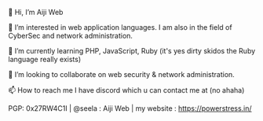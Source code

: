 👋 Hi, I’m Aiji Web

👀 I’m interested in web application languages. I am also in the field of CyberSec and network administration.

🌱 I’m currently learning PHP, JavaScript, Ruby (it's yes dirty skidos the Ruby language really exists)

💞️ I’m looking to collaborate on web security & network administration.

📫 How to reach me I have discord which u can contact me at (no ahaha)
     
PGP: 0x27RW4C1I | @seela : Aiji Web | my website : https://powerstress.in/
